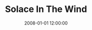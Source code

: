 ---
layout: work
title: Solace In The Wind
date: 2008-01-01 12:00:00
category: sculpture
imageURL: /images/sculpture/solace-in-the-wind.jpg
thumbnailURL: /images/sculpture/solace-in-the-wind-thumbnail.jpg
medium: Cast iron
dimensions: 2000mm x mm x mm
edition: edition of 7
price: $85,000
sold: false
location: The Hills. Queenstown. New Zealand.
---
